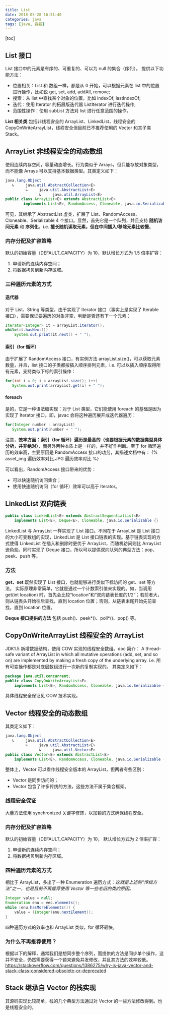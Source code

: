 ```yaml
---
title: List
date: 2018-05-28 16:51:40
categories: java
tags: [java, 容器]
---
```

[toc]
## List 接口
List 接口中的元素是有序的、可重复的、可以为 null 的集合（序列）。
提供以下功能方法：
* 位置相关：List 和 数组一样，都是从 0 开始，可以根据元素在 list 中的位置进行操作，比如说 get, set, add, addAll, remove;
* 搜索：从 list 中查找某个对象的位置，比如 indexOf, lastIndexOf;
* 迭代：使用 Iterator 的拓展版迭代器 ListIterator 进行迭代操作;
* 范围性操作：使用 subList 方法对 list 进行任意范围的操作。

**List 相关类**
包括非线程安全的 ArrayList、LinkedList，线程安全的 CopyOnWriteArrayList，线程安全但目前已不推荐使用的 Vector 和其子类 Stack。

## ArrayList 非线程安全的动态数组
使用连续内存空间，容量动态增长。行为类似于 Arrays，但只能存放对象类型，而不能像 Arrays 可以支持基本数据类型。其类定义如下：
```java
java.lang.Object
   ↳     java.util.AbstractCollection<E>
         ↳     java.util.AbstractList<E>
               ↳     java.util.ArrayList<E>
public class ArrayList<E> extends AbstractList<E>
        implements List<E>, RandomAccess, Cloneable, java.io.Serializable {}
```
可见，其继承了 AbstractList 虚类，扩展了 List、RandomAccess、Cloneable、Serializable 4 个接口。显然，首先它是一个队列，并且支持 **随机访问元素** 和 **序列化**。i.e. **擅长随机读取元素，但在中间插入/移除元素比较慢**。

### 内存分配及扩容策略
默认的初始容量（DEFAULT_CAPACITY）为 10，默认增长方式为 1.5 倍率扩容：
1. 申请新的连续内存空间；
2. 将数据拷贝到新内存区域。

### 三种遍历元素的方式
#### 迭代器
对于 List、String 等类型，由于实现了 Iterator 接口（事实上是实现了 Iterable 接口），需要保证要遍历的对象非空，判断是否还有下一个元素：
```java
Iterator<Integer> it = arrayList.iterator();
while(it.hasNext()) 
    System.out.print(it.next() + " ");
```

#### 索引（for 循环）
由于扩展了 RandomAccess 接口，有实例方法 arrayList.size()，可以获取元素数量，并且，list 接口的子类都按插入顺序排列元素，i.e. 可以以插入顺序取得所有元素，支持类似下标的索引操作：
```java
for(int i = 0; i < arrayList.size(); i++)
   System.out.print(arrayList.get(i) + " ");
```

#### foreach 
是的，它是一种语法糖实现：对于 List 类型，它们能使用 foreach 的基础是因为实现了 Iterator 接口。即，javac 会将这种遍历展开成迭代器遍历：
```java
for(Integer number : arrayList)
   System.out.print(number + " ");
```

注意，**效率方面：索引（for 循环）遍历是最高的（也要根据元素的数据类型具体分析，并非绝对）**，而另外两种本质上是一样的，并不好作判断。至于 for 循环遍历的效率高，主要原因是 RandomAccess 接口的功劳，其描述文档中有：
{% asset_img 遍历效率对比.JPG 遍历效率对比 %}

可以看出，RandomAccess 接口带来的优势：
* 可以快速随机访问集合；
* 使用快速随机访问（for 循环）效率可以高于 Iterator。


## LinkedList 双向链表
```java
public class LinkedList<E> extends AbstractSequentialList<E>
    implements List<E>, Deque<E>, Cloneable, java.io.Serializable {}
```
LinkedList 与 ArrayList 一样实现了 List 接口。不同在于 ArrayList 是 List 接口的大小可变数组的实现，LinkedList 是 List 接口链表的实现。基于链表实现的方式使得 LinkedList 在插入和删除时更优于 ArrayList，而随机访问则比 ArrayList 逊色些。同时实现了 Deque 接口，所以可以提供双向队列的典型方法：pop、peek、push 等。

### 方法
**get、set**
既然实现了 List 接口，也就能够进行类似下标访问的 get、set 等方法。
实际原理非常简单，它就是通过一个计数索引值来实现的。如，当调用 get(int location) 时，首先会比较“location”和“双向链表长度的1/2”；若前者大，则从链表头开始往后查找，直到 location 位置；否则，从链表末尾开始先前查找，直到 location 位置。

**Deque 接口提供的方法**
包括 push()、peek*()、poll*()、pop() 等。

## CopyOnWriteArrayList 线程安全的 ArrayList
JDK1.5 新增数据结构，使用 COW 实现的线程安全数组。doc 简介：
A thread-safe variant of ArrayList in which all mutative operations (add, set, and so on) are implemented by making a fresh copy of the underlying array.
i.e. 所有可变操作都是对底层数组进行一次新的复制实现的。
其类定义如下：
```java
package java.util.concurrent;
public class CopyOnWriteArrayList<E>
    implements List<E>, RandomAccess, Cloneable, java.io.Serializable {}
```

具体线程安全保证见 COW 技术实现。

## Vector 线程安全的动态数组
其类定义如下：
```java
java.lang.Object
   ↳     java.util.AbstractCollection<E>
         ↳     java.util.AbstractList<E>
               ↳     java.util.Vector<E>
public class Vector<E> extends AbstractList<E>
    implements List<E>, RandomAccess, Cloneable, java.io.Serializable {}
```

整体上，Vector 可以看作线程安全版本的 ArrayList，但两者有些区别：
* Vector 是同步访问的；
* Vector 包含了许多传统的方法，这些方法不属于集合框架。

### 线程安全保证
大量方法使用 synchronized 关键字修饰，以加锁的方式确保线程安全。

### 内存分配及扩容策略
默认的初始容量（DEFAULT_CAPACITY）为 10， 默认增长方式为 2 倍率扩容：
1. 申请新的连续内存空间；
2. 将数据拷贝到新内存区域。

### 四种遍历元素的方式
相比于 ArrayList，多出了一种 Enumeration 遍历方式：_这就是上述的“传统方法”之一，也是目前不再推荐使用 Vector 等一些老旧的类的原因。_
```java
Integer value = null;
Enumeration enu = vec.elements();
while (enu.hasMoreElements()) {
    value = (Integer)enu.nextElement();
}
```
四种遍历方式的效率也和 ArrayList 类似，for 循环最快。

### 为什么不再推荐使用？
根据以下的解释，通常我们是想同步整个序列，而提供的方法是同步单个操作，这并不安全，仍然需要获得一个锁来避免并发修改，并且其方法的效率较低。
https://stackoverflow.com/questions/1386275/why-is-java-vector-and-stack-class-considered-obsolete-or-deprecated


## Stack 继承自 Vector 的栈实现
其源码实现比较简单，栈的几个典型方法通过对 Vector 的一些方法修改得到。也是线程安全的。